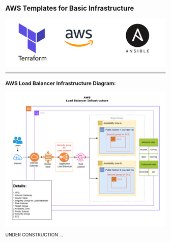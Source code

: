 ## AWS Templates for Basic Infrastructure

<p align="center">
  <img src="../readme-img/logos.png" alt="logos" />
</p>

<hr>

### AWS Load Balancer Infrastructure Diagram:

<p align="center">
  <img src="../readme-img/aws-load-balancer-infra-diagram.png" alt="load-balancer" />
</p>

UNDER CONSTRUCTION ...